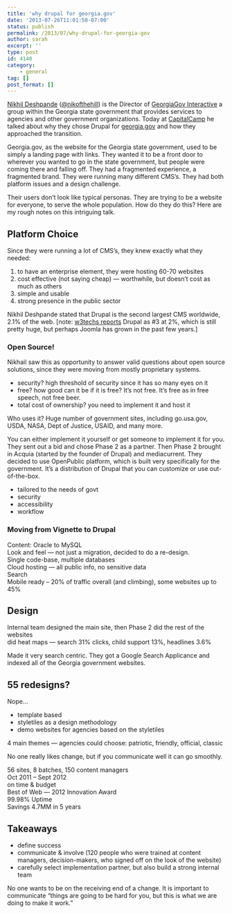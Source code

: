 ```yaml
---
title: 'why drupal for georgia.gov'
date: '2013-07-26T11:01:58-07:00'
status: publish
permalink: /2013/07/why-drupal-for-georgia-gov
author: sarah
excerpt: ''
type: post
id: 4140
category:
    - general
tag: []
post_format: []
---
```

[Nikhil Deshpande](http://nikofthehill.com/) ([@nikofthehill](https://twitter.com/nikofthehill)) is the Director of [GeorgiaGov Interactive](http://portal.georgia.gov/interactive/) a group within the Georgia state government that provides services to agencies and other government organizations. Today at [CapitalCamp](http://capitalcamp.org/) he talked about why they chose Drupal for [georgia.gov](http://georgia.gov/) and how they approached the transition.

Georgia.gov, as the website for the Georgia state government, used to be simply a landing page with links. They wanted it to be a front door to wherever you wanted to go in the state government, but people were coming there and falling off. They had a fragmented experience, a fragmented brand. They were running many different CMS’s. They had both platform issues and a design challenge.

Their users don’t look like typical personas. They are trying to be a website for everyone, to serve the whole population. How do they do this? Here are my rough notes on this intriguing talk.

Platform Choice
---------------

Since they were running a lot of CMS’s, they knew exactly what they needed:

1. to have an enterprise element, they were hosting 60-70 websites
2. cost effective (not saying cheap) — worthwhile, but doesn’t cost as much as others
3. simple and usable
4. strong presence in the public sector

Nikhil Deshpande stated that Drupal is the second largest CMS worldwide, 2.1% of the web. \[note: [w3techs reports](http://w3techs.com/technologies/overview/content_management/all) Drupal as #3 at 2%, which is still pretty huge, but perhaps Joomla has grown in the past few years.\]

### Open Source!

Nikhail saw this as opportunity to answer valid questions about open source solutions, since they were moving from mostly proprietary systems.

- security? high threshold of security since it has so many eyes on it
- free? how good can it be if it is free? It’s not free. It’s free as in free speech, not free beer.
- total cost of ownership? you need to implement it and host it

Who uses it? Huge number of government sites, including go.usa.gov, USDA, NASA, Dept of Justice, USAID, and many more.

You can either implement it yourself or get someone to implement it for you. They sent out a bid and chose Phase 2 as a partner. Then Phase 2 brought in Acquia (started by the founder of Drupal) and mediacurrent. They decided to use OpenPublic platform, which is built very specifically for the government. It’s a distribution of Drupal that you can customize or use out-of-the-box.

- tailored to the needs of govt
- security
- accessibility
- workflow

### Moving from Vignette to Drupal

Content: Oracle to MySQL  
Look and feel — not just a migration, decided to do a re-design.  
Single code-base, multiple databases  
Cloud hosting — all public info, no sensitive data  
Search  
Mobile ready – 20% of traffic overall (and climbing), some websites up to 45%

Design
------

Internal team designed the main site, then Phase 2 did the rest of the websites  
did heat maps — search 31% clicks, child support 13%, headlines 3.6%

Made it very search centric. They got a Google Search Applicance and indexed all of the Georgia government websites.

55 redesigns?
-------------

Nope…

- template based
- styletiles as a design methodology
- demo websites for agencies based on the styletiles

4 main themes — agencies could choose: patriotic, friendly, official, classic

No one really likes change, but if you communicate well it can go smoothly.

56 sites, 8 batches, 150 content managers  
Oct 2011 – Sept 2012  
on time &amp; budget  
Best of Web — 2012 Innovation Award  
99.98% Uptime  
Savings 4.7MM in 5 years

Takeaways
---------

- define success
- communicate &amp; involve (120 people who were trained at content managers, decision-makers, who signed off on the look of the website)
- carefully select implementation partner, but also build a strong internal team

No one wants to be on the receiving end of a change. It is important to communicate “things are going to be hard for you, but this is what we are doing to make it work.”